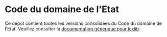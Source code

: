 # Code du domaine de l'Etat

Ce dépot contient toutes les versions consolidées du Code du domaine de l'Etat. Veuillez consulter la [documentation générique pour lexlib](https://github.com/lexlib/documentation/wiki).
